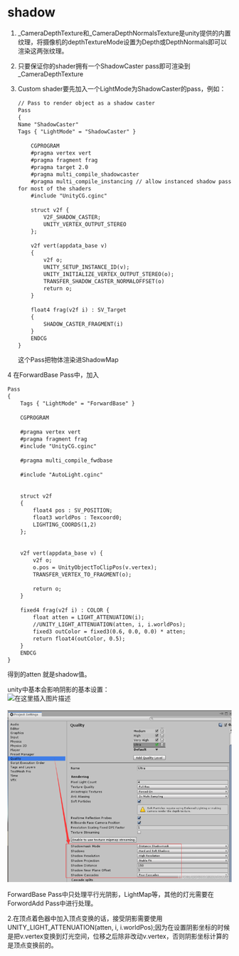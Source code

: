 # shadow



1. \_CameraDepthTexture和\_CameraDepthNormalsTexture是unity提供的内置纹理，将摄像机的depthTextureMode设置为Depth或DepthNormals即可以渲染这两张纹理。
2. 只要保证你的shader拥有一个ShadowCaster pass即可渲染到\_CameraDepthTexture
3. Custom shader要先加入一个LightMode为ShadowCaster的pass，例如：

   ```text
   // Pass to render object as a shadow caster
   Pass 
   {
   Name "ShadowCaster"
   Tags { "LightMode" = "ShadowCaster" }

       CGPROGRAM
       #pragma vertex vert
       #pragma fragment frag
       #pragma target 2.0
       #pragma multi_compile_shadowcaster
       #pragma multi_compile_instancing // allow instanced shadow pass for most of the shaders
       #include "UnityCG.cginc"

       struct v2f {
           V2F_SHADOW_CASTER;
           UNITY_VERTEX_OUTPUT_STEREO
       };

       v2f vert(appdata_base v)
       {
           v2f o;
           UNITY_SETUP_INSTANCE_ID(v);
           UNITY_INITIALIZE_VERTEX_OUTPUT_STEREO(o);
           TRANSFER_SHADOW_CASTER_NORMALOFFSET(o)
           return o;
       }

       float4 frag(v2f i) : SV_Target
       {
           SHADOW_CASTER_FRAGMENT(i)
       }
       ENDCG
   }
   ```

   这个Pass把物体渲染进ShadowMap

4 在ForwardBase Pass中，加入

```text
Pass
{
    Tags { "LightMode" = "ForwardBase" }

    CGPROGRAM

    #pragma vertex vert
    #pragma fragment frag
    #include "UnityCG.cginc"

    #pragma multi_compile_fwdbase

    #include "AutoLight.cginc"


    struct v2f
    {
        float4 pos : SV_POSITION;
        float3 worldPos : Texcoord0;
        LIGHTING_COORDS(1,2)
    };


    v2f vert(appdata_base v) {
        v2f o;
        o.pos = UnityObjectToClipPos(v.vertex);
        TRANSFER_VERTEX_TO_FRAGMENT(o);

        return o;
    }

    fixed4 frag(v2f i) : COLOR {
        float atten = LIGHT_ATTENUATION(i);
        //UNITY_LIGHT_ATTENUATION(atten, i, i.worldPos);
        fixed3 outColor = fixed3(0.6, 0.0, 0.0) * atten;
        return float4(outColor, 0.5);
    }
    ENDCG
}
```

得到的atten 就是shadow值。

unity中基本会影响阴影的基本设置：  
![&#x5728;&#x8FD9;&#x91CC;&#x63D2;&#x5165;&#x56FE;&#x7247;&#x63CF;&#x8FF0;](https://img-blog.csdnimg.cn/20200505012141805.png?x-oss-process=image/watermark,type_ZmFuZ3poZW5naGVpdGk,shadow_10,text_aHR0cHM6Ly9ibG9nLmNzZG4ubmV0L2pzMDkwNw==,size_16,color_FFFFFF,t_70)  


![](../../.gitbook/assets/image%20%2851%29.png)

ForwardBase Pass中只处理平行光阴影，LightMap等，其他的灯光需要在ForwordAdd Pass中进行处理。

2.在顶点着色器中加入顶点变换的话，接受阴影需要使用UNITY\_LIGHT\_ATTENUATION\(atten, i, i.worldPos\);因为在设置阴影坐标的时候是把v.vertex变换到灯光空间，位移之后除非改动v.vertex，否则阴影坐标计算的是顶点变换前的。

